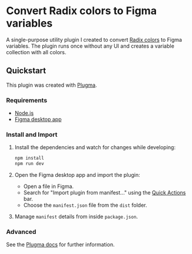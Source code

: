 # Convert Radix colors to Figma variables

A single-purpose utility plugin I created to convert [Radix colors](https://github.com/radix-ui/colors/tree/main/src) to Figma variables. The plugin runs once without any UI and creates a variable collection with all colors.

## Quickstart

This plugin was created with [Plugma](https://github.com/gavinmcfarland/plugma).

### Requirements

- [Node.js](https://nodejs.org/en)
- [Figma desktop app](https://www.figma.com/downloads/)

### Install and Import

1. Install the dependencies and watch for changes while developing:

   ```bash
   npm install
   npm run dev
   ```

2. Open the Figma desktop app and import the plugin:

   - Open a file in Figma.
   - Search for "Import plugin from manifest..." using the [Quick Actions](https://help.figma.com/hc/en-us/articles/360040328653-Use-shortcuts-and-quick-actions#Use_quick_actions) bar.
   - Choose the `manifest.json` file from the `dist` folder.

3. Manage `manifest` details from inside `package.json`.

### Advanced

See the [Plugma docs](https://plugma.dev/docs) for further information.
